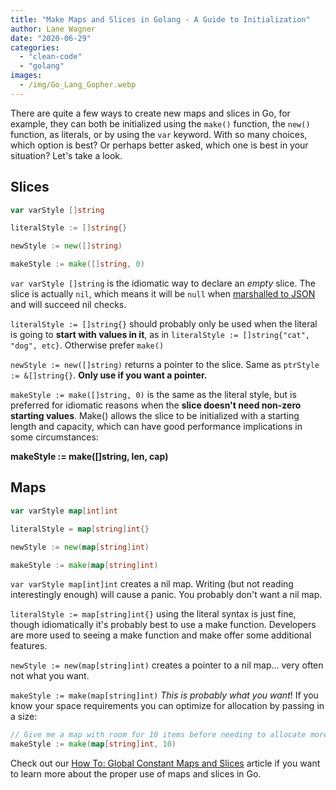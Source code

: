 ```yaml
---
title: "Make Maps and Slices in Golang - A Guide to Initialization"
author: Lane Wagner
date: "2020-06-29"
categories: 
  - "clean-code"
  - "golang"
images:
  - /img/Go_Lang_Gopher.webp
---
```


There are quite a few ways to create new maps and slices in Go, for example, they can both be initialized using the `make()` function, the `new()` function, as literals, or by using the `var` keyword. With so many choices, which option is best? Or perhaps better asked, which one is best in your situation? Let's take a look.

## Slices

```go
var varStyle []string

literalStyle := []string{}

newStyle := new([]string)

makeStyle := make([]string, 0)
```

`var varStyle []string` is the idiomatic way to declare an _empty_ slice. The slice is actually `nil`, which means it will be `null` when [marshalled to JSON](https://qvault.io/golang/json-golang/) and will succeed nil checks.

`literalStyle := []string{}` should probably only be used when the literal is going to **start with values in it**, as in `literalStyle := []string{"cat", "dog", etc}`. Otherwise prefer `make()`

`newStyle := new([]string)` returns a pointer to the slice. Same as `ptrStyle := &[]string{}`. **Only use if you want a pointer.**

`makeStyle := make([]string, 0)` is the same as the literal style, but is preferred for idiomatic reasons when the **slice doesn't need non-zero starting values**. Make() allows the slice to be initialized with a starting length and capacity, which can have good performance implications in some circumstances:

**makeStyle := make(\[\]string, len, cap)**

## Maps

```go
var varStyle map[int]int

literalStyle = map[string]int{}

newStyle := new(map[string]int)

makeStyle := make(map[string]int)
```

`var varStyle map[int]int` creates a nil map. Writing (but not reading interestingly enough) will cause a panic. You probably don't want a nil map.

`literalStyle := map[string]int{}` using the literal syntax is just fine, though idiomatically it's probably best to use a make function. Developers are more used to seeing a make function and make offer some additional features.

`newStyle := new(map[string]int)` creates a pointer to a nil map... very often not what you want.

`makeStyle := make(map[string]int)` _This is probably what you want_! If you know your space requirements you can optimize for allocation by passing in a size:

```go
// Give me a map with room for 10 items before needing to allocate more space
makeStyle := make(map[string]int, 10)
```

Check out our [How To: Global Constant Maps and Slices](https://qvault.io/2019/10/21/how-to-global-constant-maps-and-slices-in-go/) article if you want to learn more about the proper use of maps and slices in Go.

